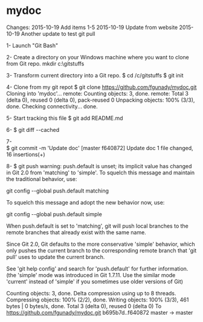 # mydoc

Changes:
2015-10-19 Add items 1-5
2015-10-19 Update from website
2015-10-19 Another update to test git pull

1- Launch "Git Bash"

2- Create a directory on your Windows machine where you want
to clone from Git repo.
mkdir c:\gitstuffs

3- Transform current directory into a Git repo.
$ cd /c/gitstuffs
$ git init

4- Clone from my git repot
$ git clone https://github.com/fgunady/mydoc.git
Cloning into 'mydoc'...
remote: Counting objects: 3, done.
remote: Total 3 (delta 0), reused 0 (delta 0), pack-reused 0
Unpacking objects: 100% (3/3), done.
Checking connectivity... done.

5- Start tracking this file
$ git add README.md

6- 
$ git diff --cached

7-  
$ git commit -m 'Update doc'
[master f640872] Update doc
 1 file changed, 16 insertions(+)

8-
$ git push
warning: push.default is unset; its implicit value has changed in
Git 2.0 from 'matching' to 'simple'. To squelch this message
and maintain the traditional behavior, use:

  git config --global push.default matching

To squelch this message and adopt the new behavior now, use:

  git config --global push.default simple

When push.default is set to 'matching', git will push local branches
to the remote branches that already exist with the same name.

Since Git 2.0, Git defaults to the more conservative 'simple'
behavior, which only pushes the current branch to the corresponding
remote branch that 'git pull' uses to update the current branch.

See 'git help config' and search for 'push.default' for further information.
(the 'simple' mode was introduced in Git 1.7.11. Use the similar mode
'current' instead of 'simple' if you sometimes use older versions of Git)

Counting objects: 3, done.
Delta compression using up to 8 threads.
Compressing objects: 100% (2/2), done.
Writing objects: 100% (3/3), 461 bytes | 0 bytes/s, done.
Total 3 (delta 0), reused 0 (delta 0)
To https://github.com/fgunady/mydoc.git
   b695b7d..f640872  master -> master
